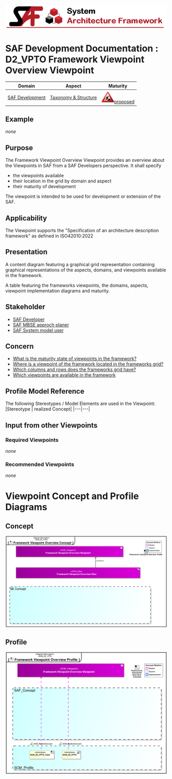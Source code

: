 ![System Architecture Framework](../../diagrams/Banner_SAF.png)
# SAF Development Documentation : **D2_VPTO** Framework Viewpoint Overview Viewpoint
|**Domain**|**Aspect**|**Maturity**|
| --- | --- | --- |
|[SAF Development](../../domains.md#Domain-SAF-Development)|[Taxonomy & Structure](../../aspects.md#Aspect-Taxonomy-&-Structure)|![Proposed](../../diagrams/Under_construction_icon-red.svg )[proposed](../../using-saf/maturity.md#proposed)|
## Example
*none*
## Purpose
The Framework Viewpoint Overview Viewpoint provides an overview about the Viewpoints in SAF from a SAF Developers perspective. It shall specify
* the viewpoints available
* their location in the grid by domain and aspect
* their maturity of development 

The viewpoint is intended to be used for development or extension of the SAF.
## Applicability
The Viewpoint supports the  "Specification of an architecture description framework" as defined in ISO42010:2022
## Presentation
A content diagram  featuring a graphical grid representation containing graphical representations of the aspects, domains, and viewpoints available in the framework.

A table featuring the frameworks viewpoints, the domains, aspects, viewpoint implementation diagrams and maturity.

## Stakeholder
* [SAF Developer](../../stakeholders.md#SAF-Developer)
* [SAF MBSE approch planer](../../stakeholders.md#SAF-MBSE-approch-planer)
* [SAF System model user](../../stakeholders.md#SAF-System-model-user)
## Concern
* [What is the maturity state of viewpoints in the framework?](../../concerns.md#_2024x_26f0132_1719129513706_329066_14708)
* [Where is a viewpoint of the framework located in the frameworks grid?](../../concerns.md#_2024x_26f0132_1719130165383_541840_14769)
* [Which columns and rows does the frameworks grid have? ](../../concerns.md#_2024x_26f0132_1719130222689_69494_14774)
* [Which viewpoints are available in the framework](../../concerns.md#_2024x_26f0132_1719129141456_206905_14250)
## Profile Model Reference
The following Stereotypes / Model Elements are used in the Viewpoint:
|Stereotype | realized Concept|
|---|---|
## Input from other Viewpoints
### Required Viewpoints
*none*
### Recommended Viewpoints
*none*
# Viewpoint Concept and Profile Diagrams
## Concept
![Framework Viewpoint Overview Concept](diagrams/Framework-Viewpoint-Overview-Concept.svg)
## Profile
![Framework Viewpoint Overview Profile](diagrams/Framework-Viewpoint-Overview-Profile.svg)
